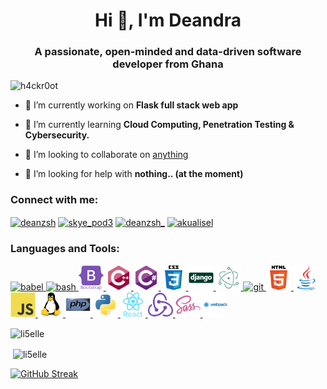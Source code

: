 <!-- - 👋 Hi, I’m Deandra
- 👀 I’m interested in Computer Programming, Web Development, Networking, Ethical Hacking, Machine Learning, Cybersecurity...
- 🌱 I’m currently learning C++, Python and Java...
- 💞️ I’m looking to collaborate on anything i may find interest in🤗
- 📫 How to reach me:
    - <a href="https://www.twitter.com/skye_pod3">Twitter</a>
    - <a href="https://www.instagram.com/@deliscode">Instagram</a>
    - <a href="http://linkedin.com/in/deandra-buckman-bb03261a5">LinkedIn</a>
    - <a href="https://discordapp.com/users/691000536677351455">Discord</a>
 -->
 <h1 align="center">Hi 👋, I'm Deandra</h1>
<h3 align="center">A passionate, open-minded and data-driven software developer from Ghana</h3>

<p align="left"> <img src="https://komarev.com/ghpvc/?username=h4ckr0ot&label=Profile%20views&color=0e75b6&style=flat" alt="h4ckr0ot" /> </p>

- 🔭 I’m currently working on **Flask full stack web app**

- 🌱 I’m currently learning **Cloud Computing, Penetration Testing & Cybersecurity.**

- 👯 I’m looking to collaborate on [anything](https://t.me/li5elle)

- 🤝 I’m looking for help with **nothing.. (at the moment)**

<!-- - 💬 Ask me about **python, react, javascript** -->

<h3 align="left">Connect with me:</h3>
<p align="left">
<a href="https://dev.to/deanzsh" target="blank"><img align="center" src="https://cdn.jsdelivr.net/npm/simple-icons@3.0.1/icons/dev-dot-to.svg" alt="deanzsh" height="30" width="40" /></a>
<a href="https://twitter.com/skye_pod3" target="blank"><img align="center" src="https://raw.githubusercontent.com/rahuldkjain/github-profile-readme-generator/master/src/images/icons/Social/twitter.svg" alt="skye_pod3" height="30" width="40" /></a>
<a href="https://instagram.com/deanzsh_" target="blank"><img align="center" src="https://raw.githubusercontent.com/rahuldkjain/github-profile-readme-generator/master/src/images/icons/Social/instagram.svg" alt="deanzsh_" height="30" width="40" /></a>
<a href="https://www.hackerrank.com/akualisel" target="blank"><img align="center" src="https://raw.githubusercontent.com/rahuldkjain/github-profile-readme-generator/master/src/images/icons/Social/hackerrank.svg" alt="akualisel" height="30" width="40" /></a>
</p>

<h3 align="left">Languages and Tools:</h3>
    <p align="left"> <a href="https://babeljs.io/" target="_blank"> <img src="https://www.vectorlogo.zone/logos/babeljs/babeljs-icon.svg" alt="babel" width="40" height="40"/> </a> <a href="https://www.gnu.org/software/bash/" target="_blank"> <img src="https://www.vectorlogo.zone/logos/gnu_bash/gnu_bash-icon.svg" alt="bash" width="40" height="40"/> </a> <a href="https://getbootstrap.com" target="_blank"> <img src="https://raw.githubusercontent.com/devicons/devicon/master/icons/bootstrap/bootstrap-plain-wordmark.svg" alt="bootstrap" width="40" height="40"/> </a> <a href="https://www.w3schools.com/cpp/" target="_blank"> <img src="https://raw.githubusercontent.com/devicons/devicon/master/icons/cplusplus/cplusplus-original.svg" alt="cplusplus" width="40" height="40"/> </a> <a href="https://www.w3schools.com/cs/" target="_blank"> <img src="https://raw.githubusercontent.com/devicons/devicon/master/icons/csharp/csharp-original.svg" alt="csharp" width="40" height="40"/> </a> <a href="https://www.w3schools.com/css/" target="_blank"> <img src="https://raw.githubusercontent.com/devicons/devicon/master/icons/css3/css3-original-wordmark.svg" alt="css3" width="40" height="40"/> </a> <a href="https://www.djangoproject.com/" target="_blank"> <img src="https://raw.githubusercontent.com/devicons/devicon/master/icons/django/django-original.svg" alt="django" width="40" height="40"/> </a> <a href="https://www.electronjs.org" target="_blank"> <img src="https://raw.githubusercontent.com/devicons/devicon/master/icons/electron/electron-original.svg" alt="electron" width="40" height="40"/> </a> <a href="https://git-scm.com/" target="_blank"> <img src="https://www.vectorlogo.zone/logos/git-scm/git-scm-icon.svg" alt="git" width="40" height="40"/> </a> <a href="https://www.w3.org/html/" target="_blank"> <img src="https://raw.githubusercontent.com/devicons/devicon/master/icons/html5/html5-original-wordmark.svg" alt="html5" width="40" height="40"/> </a> <a href="https://www.java.com" target="_blank"> <img src="https://raw.githubusercontent.com/devicons/devicon/master/icons/java/java-original.svg" alt="java" width="40" height="40"/> </a> <a href="https://developer.mozilla.org/en-US/docs/Web/JavaScript" target="_blank"> <img src="https://raw.githubusercontent.com/devicons/devicon/master/icons/javascript/javascript-original.svg" alt="javascript" width="40" height="40"/> </a> <a href="https://www.linux.org/" target="_blank"> <img src="https://raw.githubusercontent.com/devicons/devicon/master/icons/linux/linux-original.svg" alt="linux" width="40" height="40"/> </a> <a href="https://www.php.net" target="_blank"> <img src="https://raw.githubusercontent.com/devicons/devicon/master/icons/php/php-original.svg" alt="php" width="40" height="40"/> </a> <a href="https://www.python.org" target="_blank"> <img src="https://raw.githubusercontent.com/devicons/devicon/master/icons/python/python-original.svg" alt="python" width="40" height="40"/> </a> <a href="https://reactjs.org/" target="_blank"> <img src="https://raw.githubusercontent.com/devicons/devicon/master/icons/react/react-original-wordmark.svg" alt="react" width="40" height="40"/> </a> <a href="https://redux.js.org" target="_blank"> <img src="https://raw.githubusercontent.com/devicons/devicon/master/icons/redux/redux-original.svg" alt="redux" width="40" height="40"/> </a> <a href="https://sass-lang.com" target="_blank"> <img src="https://raw.githubusercontent.com/devicons/devicon/master/icons/sass/sass-original.svg" alt="sass" width="40" height="40"/> </a> <a href="https://webpack.js.org" target="_blank"> <img src="https://raw.githubusercontent.com/devicons/devicon/d00d0969292a6569d45b06d3f350f463a0107b0d/icons/webpack/webpack-original-wordmark.svg" alt="webpack" width="40" height="40"/> </a> </p>

<p><img align="center" src="https://github-readme-stats.vercel.app/api/top-langs?username=li5elle&theme=shades-of-purple&hide_border=true&show_icons=true&locale=en&layout=compact" alt="li5elle" /></p>

<p>&nbsp;<img align="center" src="https://github-readme-stats.vercel.app/api?username=li5elle&theme=shades-of-purple&hide_border=true&show_icons=true&locale=en" alt="li5elle" /></p>

<!-- <p><img align="center" src="https://github-readme-streak-stats.herokuapp.com/?user=li5elle&" alt="li5elle" /></p> -->
[![GitHub Streak](https://github-readme-streak-stats.herokuapp.com?user=li5elle&theme=shades-of-purple&hide_border=true&date_format=M%20j%5B%2C%20Y%5D)](https://git.io/streak-stats)

<!---
HybridCodes/HybridCodes is a ✨ special ✨ repository because its `README.md` (this file) appears on your GitHub profile.
You can click the Preview link to take a look at your changes.
--->
